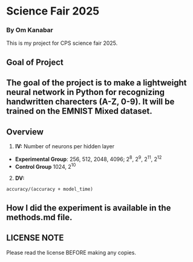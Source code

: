 # Science Fair 2025
### By Om Kanabar
This is my project for CPS science fair 2025.
## Goal of Project
The goal of the project is to make a lightweight neural network in Python for recognizing handwritten charecters (A-Z, 0-9). It will be trained on the EMNIST Mixed dataset.
---
## Overview
1. **IV:** Number of neurons per hidden layer 
- **Experimental Group**: 256, 512, 2048, 4096; 2<sup>8</sup>, 2<sup>9</sup>, 2<sup>11</sup>, 2<sup>12</sup>
- **Control Group** 1024, 2<sup>10</sup>
2. **DV:** 
```
accuracy/(accuracy + model_time)
```

## How I did the experiment is available in the methods.md file.

## LICENSE NOTE

Please read the license BEFORE making any copies.
